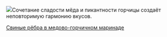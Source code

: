 <!--2025-09-27 23:44:14-->
<div class="yb">
  <div class="rss povarenok"><a href="https://www.povarenok.ru/recipes/show/183115/"><img src="https://www.povarenok.ru/data/cache/2025sep/14/53/3189822_53658-640x480.jpg"></a>Сочетание сладости мёда и пикантности горчицы создаёт неповторимую гармонию вкусов. <p class="titl"><a href="https://www.povarenok.ru/recipes/show/183115/">Свиные рёбра в медово-горчичном маринаде</a></p></div>
</div>
